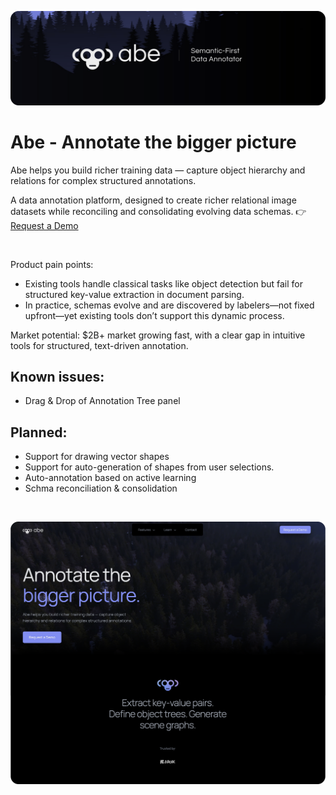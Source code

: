 ![Preview](./banner.png)

# Abe - Annotate the bigger picture
Abe helps you build richer training data — capture object hierarchy and relations for complex structured annotations.

A data annotation platform, designed to create richer relational image datasets while reconciling and consolidating evolving data schemas. 👉 [Request a Demo](https://abe-branding.vercel.app/)

<br>

Product pain points:
- Existing tools handle classical tasks like object detection but fail for structured key-value extraction in document parsing.
- In practice, schemas evolve and are discovered by labelers—not fixed upfront—yet existing tools don’t support this dynamic process.

Market potential: $2B+ market growing fast, with a clear gap in intuitive tools for structured, text-driven annotation.


## Known issues:
- Drag & Drop of Annotation Tree panel

## Planned:
- Support for drawing vector shapes 
- Support for auto-generation of shapes from user selections.
- Auto-annotation based on active learning
- Schma reconciliation & consolidation

<br>

![Preview](./site_preview_home.png)
